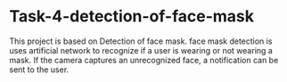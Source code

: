 # Task-4-detection-of-face-mask
This project is based on Detection of face mask. face mask detection is uses artificial network to recognize if a user is wearing or not wearing a mask. If the camera captures an unrecognized face, a notification can be sent to the user.
